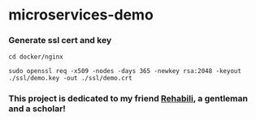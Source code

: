 # microservices-demo

### Generate ssl cert and key
```
cd docker/nginx

sudo openssl req -x509 -nodes -days 365 -newkey rsa:2048 -keyout ./ssl/demo.key -out ./ssl/demo.crt
```


### This project is dedicated to my friend [Rehabili](https://github.com/StipT), a gentleman and a scholar!